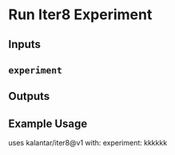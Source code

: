 # Run Iter8 Experiment

## Inputs

## `experiment`

## Outputs

## Example Usage

uses kalantar/iter8@v1
with:
  experiment: kkkkkk    

